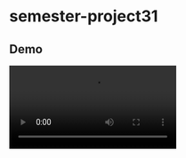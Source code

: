 # semester-project31


## Demo
![Demo]( https://github.com/rmpasswd/rmpasswd/blob/main/from%2030%20fast.mp4)

